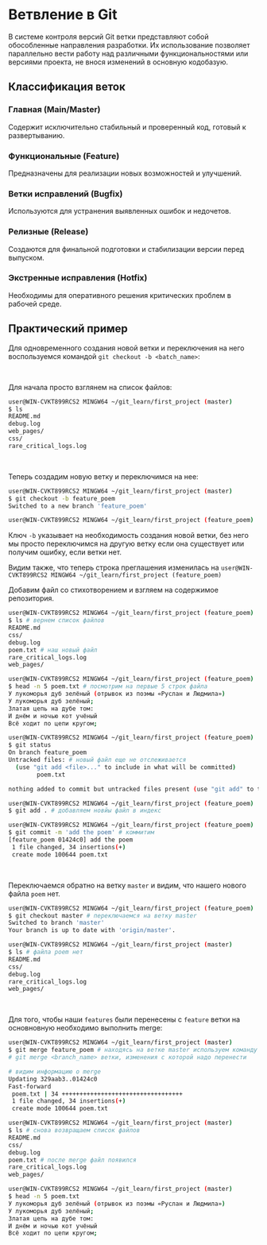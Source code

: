 # Ветвление в Git

В системе контроля версий Git ветки представляют собой обособленные направления разработки. Их использование позволяет параллельно вести работу над различными функциональностями или версиями проекта, не внося изменений в основную кодобазую.

## Классификация веток

### Главная (Main/Master)
Содержит исключительно стабильный и проверенный код, готовый к развертыванию.

### Функциональные (Feature)
Предназначены для реализации новых возможностей и улучшений.

### Ветки исправлений (Bugfix)
Используются для устранения выявленных ошибок и недочетов.

### Релизные (Release)
Создаются для финальной подготовки и стабилизации версии перед выпуском.

### Экстренные исправления (Hotfix)
Необходимы для оперативного решения критических проблем в рабочей среде.

## Практический пример
Для одновременного создания новой ветки и переключения на него воспользуемся командой `git checkout -b <batch_name>`:  

<br>

Для начала просто взглянем на список файлов:  
```bash
user@WIN-CVKT899RCS2 MINGW64 ~/git_learn/first_project (master)
$ ls
README.md  
debug.log               
web_pages/
css/       
rare_critical_logs.log
```

<br>

Теперь создадим новую ветку и переключимся на нее:  
```bash
user@WIN-CVKT899RCS2 MINGW64 ~/git_learn/first_project (master)
$ git checkout -b feature_poem
Switched to a new branch 'feature_poem'

user@WIN-CVKT899RCS2 MINGW64 ~/git_learn/first_project (feature_poem)
```  
Ключ `-b` указывает на необходимость создания новой ветки, без него мы просто переключимся на другую ветку если она существует или получим ошибку, если ветки нет.

Видим также, что теперь строка преглашения изменилась на `user@WIN-CVKT899RCS2 MINGW64 ~/git_learn/first_project (feature_poem)`

Добавим файл со стихотворением и взгляем на содержимое репозитория.  
```bash
user@WIN-CVKT899RCS2 MINGW64 ~/git_learn/first_project (feature_poem)
$ ls # вернем список файлов
README.md  
css/  
debug.log  
poem.txt # наш новый файл
rare_critical_logs.log  
web_pages/

user@WIN-CVKT899RCS2 MINGW64 ~/git_learn/first_project (feature_poem)
$ head -n 5 poem.txt # посмотрим на первые 5 строк файла
У лукоморья дуб зелёный (отрывок из поэмы «Руслан и Людмила»)
У лукоморья дуб зелёный;
Златая цепь на дубе том:
И днём и ночью кот учёный
Всё ходит по цепи кругом;

user@WIN-CVKT899RCS2 MINGW64 ~/git_learn/first_project (feature_poem)
$ git status
On branch feature_poem
Untracked files: # новый файл еще не отслеживается
  (use "git add <file>..." to include in what will be committed)
        poem.txt

nothing added to commit but untracked files present (use "git add" to track)

user@WIN-CVKT899RCS2 MINGW64 ~/git_learn/first_project (feature_poem)
$ git add . # добавляем новйы файл в индекс

user@WIN-CVKT899RCS2 MINGW64 ~/git_learn/first_project (feature_poem)
$ git commit -m 'add the poem' # коммитим
[feature_poem 01424c0] add the poem
 1 file changed, 34 insertions(+)
 create mode 100644 poem.txt
```

<br>

Переключаемся обратно на ветку `master` и видим, что нашего нового файла `poem` нет.
```sh
user@WIN-CVKT899RCS2 MINGW64 ~/git_learn/first_project (feature_poem)
$ git checkout master # переключаемся на ветку master
Switched to branch 'master'
Your branch is up to date with 'origin/master'.

user@WIN-CVKT899RCS2 MINGW64 ~/git_learn/first_project (master)
$ ls # файла poem нет
README.md  
css/  
debug.log  
rare_critical_logs.log  
web_pages/
```

<br>

Для того, чтобы наши `features` были перенесены с `feature` ветки на основновную необходимо выполнить merge:  
```sh
user@WIN-CVKT899RCS2 MINGW64 ~/git_learn/first_project (master)
$ git merge feature_poem # находясь на ветке master используем команду
# git merge <branch_name> ветки, изменения с которой надо перенести

# видим информацию о merge
Updating 329aab3..01424c0
Fast-forward
 poem.txt | 34 ++++++++++++++++++++++++++++++++++
 1 file changed, 34 insertions(+)
 create mode 100644 poem.txt

user@WIN-CVKT899RCS2 MINGW64 ~/git_learn/first_project (master)
$ ls # снова возвращаем список файлов
README.md  
css/  
debug.log  
poem.txt # после merge файл появился 
rare_critical_logs.log  
web_pages/

user@WIN-CVKT899RCS2 MINGW64 ~/git_learn/first_project (master)
$ head -n 5 poem.txt
У лукоморья дуб зелёный (отрывок из поэмы «Руслан и Людмила»)
У лукоморья дуб зелёный;
Златая цепь на дубе том:
И днём и ночью кот учёный
Всё ходит по цепи кругом;
```